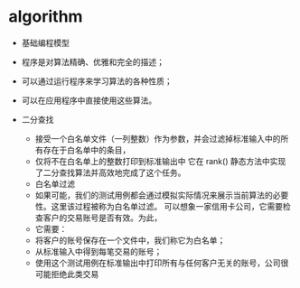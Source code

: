 # algorithm

* 基础编程模型
 * 程序是对算法精确、优雅和完全的描述；
 * 可以通过运行程序来学习算法的各种性质；
 * 可以在应用程序中直接使用这些算法。


* 二分查找  
  * 接受一个白名单文件（一列整数）作为参数，并会过滤掉标准输入中的所有存在于白名单中的条目，
  * 仅将不在白名单上的整数打印到标准输出中 它在 rank() 静态方法中实现了二分查找算法并高效地完成了这个任务。
  * 白名单过滤
   * 如果可能，我们的测试用例都会通过模拟实际情况来展示当前算法的必要性。这里该过程被称为白名单过滤。
   可以想象一家信用卡公司，它需要检查客户的交易账号是否有效。为此，
   * 它需要：
    - 将客户的账号保存在一个文件中，我们称它为白名单；
    - 从标准输入中得到每笔交易的账号；
    - 使用这个测试用例在标准输出中打印所有与任何客户无关的账号，公司很可能拒绝此类交易
